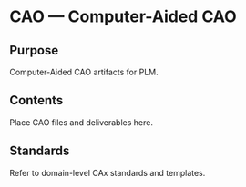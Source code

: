 # CAO — Computer-Aided CAO

## Purpose

Computer-Aided CAO artifacts for PLM.

## Contents

Place CAO files and deliverables here.

## Standards

Refer to domain-level CAx standards and templates.
